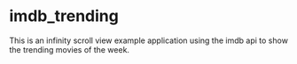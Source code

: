# imdb_trending
This is an infinity scroll view  example application using the imdb api to show the trending movies of the week.
